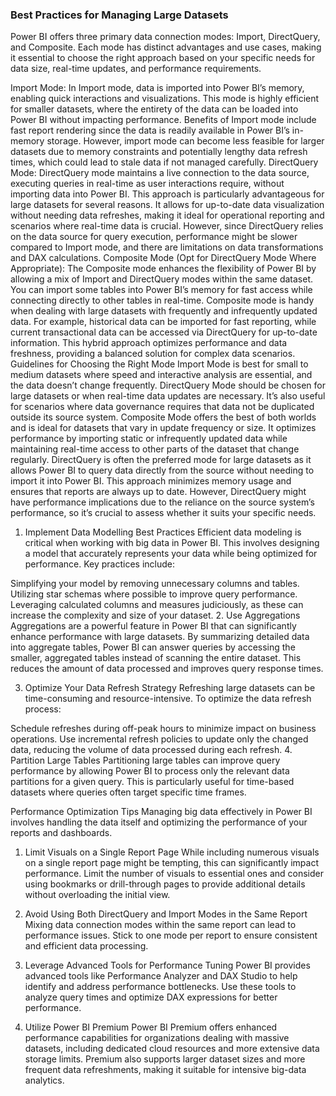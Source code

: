 ### Best Practices for Managing Large Datasets
Power BI offers three primary data connection modes: Import, DirectQuery, and Composite. Each mode has distinct advantages and use cases, making it essential to choose the right approach based on your specific needs for data size, real-time updates, and performance requirements.

Import Mode: In Import mode, data is imported into Power BI’s memory, enabling quick interactions and visualizations. This mode is highly efficient for smaller datasets, where the entirety of the data can be loaded into Power BI without impacting performance. Benefits of Import mode include fast report rendering since the data is readily available in Power BI’s in-memory storage. However, import mode can become less feasible for larger datasets due to memory constraints and potentially lengthy data refresh times, which could lead to stale data if not managed carefully.
DirectQuery Mode: DirectQuery mode maintains a live connection to the data source, executing queries in real-time as user interactions require, without importing data into Power BI. This approach is particularly advantageous for large datasets for several reasons. It allows for up-to-date data visualization without needing data refreshes, making it ideal for operational reporting and scenarios where real-time data is crucial. However, since DirectQuery relies on the data source for query execution, performance might be slower compared to Import mode, and there are limitations on data transformations and DAX calculations.
 Composite Mode (Opt for DirectQuery Mode Where Appropriate):  The Composite mode enhances the flexibility of Power BI by allowing a mix of Import and DirectQuery modes within the same dataset. You can import some tables into Power BI’s memory for fast access while connecting directly to other tables in real-time. Composite mode is handy when dealing with large datasets with frequently and infrequently updated data. For example, historical data can be imported for fast reporting, while current transactional data can be accessed via DirectQuery for up-to-date information. This hybrid approach optimizes performance and data freshness, providing a balanced solution for complex data scenarios.
Guidelines for Choosing the Right Mode
Import Mode is best for small to medium datasets where speed and interactive analysis are essential, and the data doesn’t change frequently.
DirectQuery Mode should be chosen for large datasets or when real-time data updates are necessary. It’s also useful for scenarios where data governance requires that data not be duplicated outside its source system.
Composite Mode offers the best of both worlds and is ideal for datasets that vary in update frequency or size. It optimizes performance by importing static or infrequently updated data while maintaining real-time access to other parts of the dataset that change regularly.
DirectQuery is often the preferred mode for large datasets as it allows Power BI to query data directly from the source without needing to import it into Power BI. This approach minimizes memory usage and ensures that reports are always up to date. However, DirectQuery might have performance implications due to the reliance on the source system’s performance, so it’s crucial to assess whether it suits your specific needs.

1. Implement Data Modelling Best Practices
Efficient data modeling is critical when working with big data in Power BI. This involves designing a model that accurately represents your data while being optimized for performance. Key practices include:

Simplifying your model by removing unnecessary columns and tables.
Utilizing star schemas where possible to improve query performance.
Leveraging calculated columns and measures judiciously, as these can increase the complexity and size of your dataset.
2. Use Aggregations
Aggregations are a powerful feature in Power BI that can significantly enhance performance with large datasets. By summarizing detailed data into aggregate tables, Power BI can answer queries by accessing the smaller, aggregated tables instead of scanning the entire dataset. This reduces the amount of data processed and improves query response times.

3. Optimize Your Data Refresh Strategy
Refreshing large datasets can be time-consuming and resource-intensive. To optimize the data refresh process:

Schedule refreshes during off-peak hours to minimize impact on business operations.
Use incremental refresh policies to update only the changed data, reducing the volume of data processed during each refresh.
4. Partition Large Tables
Partitioning large tables can improve query performance by allowing Power BI to process only the relevant data partitions for a given query. This is particularly useful for time-based datasets where queries often target specific time frames.

Performance Optimization Tips
Managing big data effectively in Power BI involves handling the data itself and optimizing the performance of your reports and dashboards.

1. Limit Visuals on a Single Report Page
While including numerous visuals on a single report page might be tempting, this can significantly impact performance. Limit the number of visuals to essential ones and consider using bookmarks or drill-through pages to provide additional details without overloading the initial view.

2. Avoid Using Both DirectQuery and Import Modes in the Same Report
Mixing data connection modes within the same report can lead to performance issues. Stick to one mode per report to ensure consistent and efficient data processing.

3. Leverage Advanced Tools for Performance Tuning
Power BI provides advanced tools like Performance Analyzer and DAX Studio to help identify and address performance bottlenecks. Use these tools to analyze query times and optimize DAX expressions for better performance.

4. Utilize Power BI Premium
Power BI Premium offers enhanced performance capabilities for organizations dealing with massive datasets, including dedicated cloud resources and more extensive data storage limits. Premium also supports larger dataset sizes and more frequent data refreshments, making it suitable for intensive big-data analytics.
